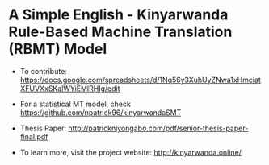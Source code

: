 # A Simple English - Kinyarwanda Rule-Based Machine Translation (RBMT) Model

* To contribute: https://docs.google.com/spreadsheets/d/1Nq56y3XuhUyZNwa1xHmciatXFUVXxSKalWYiEMlRHIg/edit

* For a statistical MT model, check https://github.com/npatrick96/kinyarwandaSMT

* Thesis Paper: http://patrickniyongabo.com/pdf/senior-thesis-paper-final.pdf

* To learn more, visit the project website: http://kinyarwanda.online/

